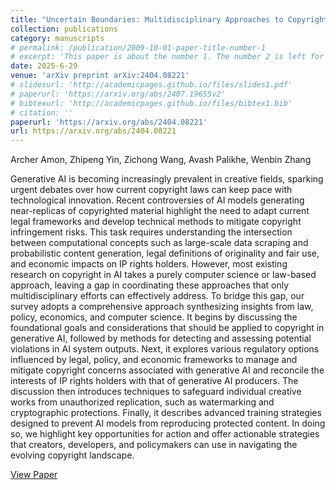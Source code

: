 ```yaml
---
title: "Uncertain Boundaries: Multidisciplinary Approaches to Copyright Issues in Generative AI"
collection: publications
category: manuscripts
# permalink: /publication/2009-10-01-paper-title-number-1
# excerpt: 'This paper is about the number 1. The number 2 is left for future work.'
date: 2025-6-29
venue: 'arXiv preprint arXiv:2404.08221'
# slidesurl: 'http://academicpages.github.io/files/slides1.pdf'
# paperurl: 'https://arxiv.org/abs/2407.19655v2'
# bibtexurl: 'http://academicpages.github.io/files/bibtex1.bib'
# citation: ''
paperurl: 'https://arxiv.org/abs/2404.08221'
url: https://arxiv.org/abs/2404.08221 
---
```

Archer Amon, Zhipeng Yin, Zichong Wang, Avash Palikhe, Wenbin Zhang

Generative AI is becoming increasingly prevalent in creative fields, sparking urgent debates over how current copyright laws can keep pace with technological innovation. Recent controversies of AI models generating near-replicas of copyrighted material highlight the need to adapt current legal frameworks and develop technical methods to mitigate copyright infringement risks. This task requires understanding the intersection between computational concepts such as large-scale data scraping and probabilistic content generation, legal definitions of originality and fair use, and economic impacts on IP rights holders. However, most existing research on copyright in AI takes a purely computer science or law-based approach, leaving a gap in coordinating these approaches that only multidisciplinary efforts can effectively address. To bridge this gap, our survey adopts a comprehensive approach synthesizing insights from law, policy, economics, and computer science. It begins by discussing the foundational goals and considerations that should be applied to copyright in generative AI, followed by methods for detecting and assessing potential violations in AI system outputs. Next, it explores various regulatory options influenced by legal, policy, and economic frameworks to manage and mitigate copyright concerns associated with generative AI and reconcile the interests of IP rights holders with that of generative AI producers. The discussion then introduces techniques to safeguard individual creative works from unauthorized replication, such as watermarking and cryptographic protections. Finally, it describes advanced training strategies designed to prevent AI models from reproducing protected content. In doing so, we highlight key opportunities for action and offer actionable strategies that creators, developers, and policymakers can use in navigating the evolving copyright landscape.

[View Paper](https://arxiv.org/abs/2404.08221)